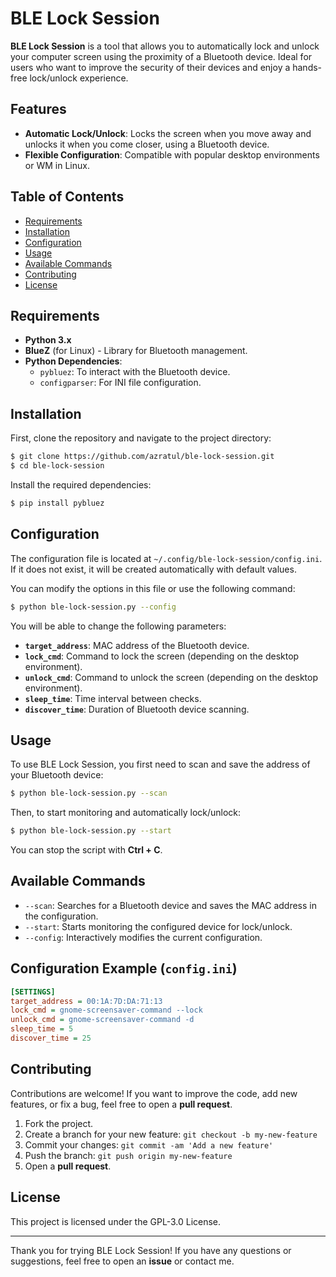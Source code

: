 # BLE Lock Session

**BLE Lock Session** is a tool that allows you to automatically lock and unlock your computer screen using the proximity of a Bluetooth device. Ideal for users who want to improve the security of their devices and enjoy a hands-free lock/unlock experience.

## Features

- **Automatic Lock/Unlock**: Locks the screen when you move away and unlocks it when you come closer, using a Bluetooth device.
- **Flexible Configuration**: Compatible with popular desktop environments or WM in Linux.

## Table of Contents
- [Requirements](#requirements)
- [Installation](#installation)
- [Configuration](#configuration)
- [Usage](#usage)
- [Available Commands](#available-commands)
- [Contributing](#contributing)
- [License](#license)

## Requirements

- **Python 3.x**
- **BlueZ** (for Linux) - Library for Bluetooth management.
- **Python Dependencies**:
  - `pybluez`: To interact with the Bluetooth device.
  - `configparser`: For INI file configuration.

## Installation

First, clone the repository and navigate to the project directory:

```bash
$ git clone https://github.com/azratul/ble-lock-session.git
$ cd ble-lock-session
```

Install the required dependencies:

```bash
$ pip install pybluez
```

## Configuration

The configuration file is located at `~/.config/ble-lock-session/config.ini`. If it does not exist, it will be created automatically with default values.

You can modify the options in this file or use the following command:

```bash
$ python ble-lock-session.py --config
```

You will be able to change the following parameters:
- **`target_address`**: MAC address of the Bluetooth device.
- **`lock_cmd`**: Command to lock the screen (depending on the desktop environment).
- **`unlock_cmd`**: Command to unlock the screen (depending on the desktop environment).
- **`sleep_time`**: Time interval between checks.
- **`discover_time`**: Duration of Bluetooth device scanning.

## Usage

To use BLE Lock Session, you first need to scan and save the address of your Bluetooth device:

```bash
$ python ble-lock-session.py --scan
```

Then, to start monitoring and automatically lock/unlock:

```bash
$ python ble-lock-session.py --start
```

You can stop the script with **Ctrl + C**.

## Available Commands

- `--scan`: Searches for a Bluetooth device and saves the MAC address in the configuration.
- `--start`: Starts monitoring the configured device for lock/unlock.
- `--config`: Interactively modifies the current configuration.

## Configuration Example (`config.ini`)

```ini
[SETTINGS]
target_address = 00:1A:7D:DA:71:13
lock_cmd = gnome-screensaver-command --lock
unlock_cmd = gnome-screensaver-command -d
sleep_time = 5
discover_time = 25
```

## Contributing

Contributions are welcome! If you want to improve the code, add new features, or fix a bug, feel free to open a **pull request**.

1. Fork the project.
2. Create a branch for your new feature: `git checkout -b my-new-feature`
3. Commit your changes: `git commit -am 'Add a new feature'`
4. Push the branch: `git push origin my-new-feature`
5. Open a **pull request**.

## License

This project is licensed under the GPL-3.0 License.

---

Thank you for trying BLE Lock Session! If you have any questions or suggestions, feel free to open an **issue** or contact me.
